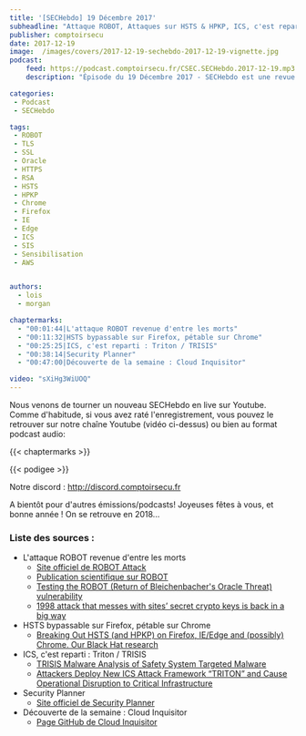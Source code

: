 ```yaml
---
title: '[SECHebdo] 19 Décembre 2017'
subheadline: "Attaque ROBOT, Attaques sur HSTS & HPKP, ICS, c'est reparti : Triton / TRISIS, Security Planner, Cloud Inquisition, etc."
publisher: comptoirsecu
date: 2017-12-19
image:  /images/covers/2017-12-19-sechebdo-2017-12-19-vignette.jpg
podcast:
    feed: https://podcast.comptoirsecu.fr/CSEC.SECHebdo.2017-12-19.mp3
    description: "Épisode du 19 Décembre 2017 - SECHebdo est une revue de l'actualité cybersécurité réalisé en live sur Youtube, généralement le mardi soir."

categories:
 - Podcast
 - SECHebdo

tags:
 - ROBOT
 - TLS
 - SSL
 - Oracle
 - HTTPS
 - RSA
 - HSTS
 - HPKP
 - Chrome
 - Firefox
 - IE
 - Edge
 - ICS
 - SIS
 - Sensibilisation
 - AWS


authors:
  - lois
  - morgan

chaptermarks:
  - "00:01:44|L'attaque ROBOT revenue d'entre les morts"
  - "00:11:32|HSTS bypassable sur Firefox, pétable sur Chrome"
  - "00:25:25|ICS, c'est reparti : Triton / TRISIS"
  - "00:38:14|Security Planner"
  - "00:47:00|Découverte de la semaine : Cloud Inquisitor"

video: "sXiHg3WiUOQ"
---
```


Nous venons de tourner un nouveau SECHebdo en live sur Youtube. Comme d'habitude, si vous avez raté l'enregistrement, vous pouvez le retrouver sur notre chaîne Youtube (vidéo ci-dessus) ou bien au format podcast audio:

{{< chaptermarks >}}

{{< podigee >}}

Notre discord : <http://discord.comptoirsecu.fr>

A bientôt pour d'autres émissions/podcasts!
Joyeuses fêtes à vous, et bonne année ! On se retrouve en 2018...

### Liste des sources :

* L'attaque ROBOT revenue d'entre les morts
    * [Site officiel de ROBOT Attack](https://robotattack.org/)
    * [Publication scientifique sur ROBOT](https://eprint.iacr.org/2017/1189.pdf)
    * [Testing the ROBOT (Return of Bleichenbacher's Oracle Threat) vulnerability](https://testssl.sh/bleichenbacher/)
    * [1998 attack that messes with sites’ secret crypto keys is back in a big way](https://arstechnica.com/information-technology/2017/12/a-worrying-number-of-sites-remain-open-to-major-crypto-flaw-from-1998/)
* HSTS bypassable sur Firefox, pétable sur Chrome
    * [Breaking Out HSTS (and HPKP) on Firefox, IE/Edge and (possibly) Chrome. Our Black Hat research](http://blog.en.elevenpaths.com/2017/12/breaking-out-hsts-and-hpkp-on-firefox.html)
* ICS, c'est reparti : Triton / TRISIS
    * [TRISIS Malware Analysis of Safety System Targeted Malware](https://dragos.com/blog/trisis/TRISIS-01.pdf)
    * [Attackers Deploy New ICS Attack Framework “TRITON” and Cause Operational Disruption to Critical Infrastructure](https://www.fireeye.com/blog/threat-research/2017/12/attackers-deploy-new-ics-attack-framework-triton.html)
* Security Planner
    * [Site officiel de Security Planner](https://securityplanner.org/#/)
* Découverte de la semaine : Cloud Inquisitor
    * [Page GitHub de Cloud Inquisitor](https://github.com/RiotGames/cloud-inquisitor)
